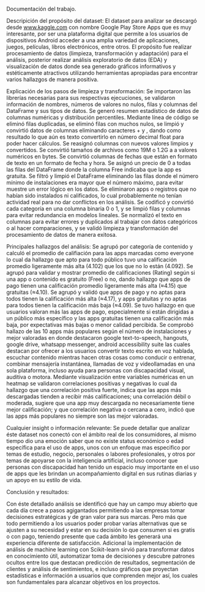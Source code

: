 Documentación del trabajo.

Descripición del propósito del dataset: El dataset para analizar se descargó desde www.kaggle.com con nombre Google Play Store Apps que es muy interesante, por ser una plataforma digital que permite a los usuarios de dispositivos Android acceder a una amplia variedad de aplicaciones, juegos, películas, libros electrónicos, entre otros. El propósito fue realizar procesamiento de datos (limpieza, transformación y adaptación) para el análisis, posterior realizar análisis exploratorio de datos (EDA) y visualización de datos donde sea generado gráficos informativos y estéticamente atractivos utilizando herramientas apropiadas para encontrar varios hallazgos de manera positiva.

Explicación de los pasos de limpieza y transformación: Se importaron las librerías necesarias para sus respectivas ejecuciones, se validaron información de nombres, números de valores no nulos, filas y columnas del DataFrame y sus tipos de datos. Se generó resumen estadístico de datos de columnas numéricas y distribución percentiles. Mediante línea de código se eliminó filas duplicadas, se eliminó filas con muchos nulos, se limpió y convirtió datos de columnas eliminando caracteres + y , dando como resultado lo que aún es texto convertirlo en número decimal float para poder hacer cálculos. Se reasignó columnas con nuevos valores limpios y convertidos. 
Se convirtió tamaños de archivos como 19M o 1.2G a a valores numéricos en bytes. Se convirtió columnas de fechas que están en formato de texto en un formato de fecha y hora. Se asignó un precio de 0 a todas las filas del DataFrame donde la columna Free indicaba que la app es gratuita. Se filtró y limpió el DataFrame eliminando las filas donde el número mínimo de instalaciones era mayor que el número máximo, para evitar muestre un error lógico en los datos. Se eliminaron apps o registros que no habían sido instalados ni calificados, lo cual probablemente no tenían actividad real para no dar conflictos en los análisis. 
Se codificó y convirtió cada categoría en una columna binaria 0 o 1, y se limpió filas y columnas para evitar redundancia en modelos lineales. Se normalizó el texto en columnas para evitar errores y duplicados al trabajar con datos categóricos o al hacer comparaciones, y se validó limpieza y transformación del procesamiento de datos de manera exitosa.

Principales hallazgos del análisis: Se agrupó por categoría de contenido y calculó el promedio de califiación para las apps marcadas como everyone lo cual da hallazgo que apto para todo público tuvo una calificación promedio ligeramente más alta (4.102) que los que no lo están (4.092).
Se agrupó para validar y mostrar promedio de calificaciones (Rating) según si una app o contenido es gratuito (Free) o no, dando hallazgo que apps de pago tienen una calificación promedio ligeramente más alta (≈4.15) que gratuitas (≈4.10).
Se agrupó y validó que apps de pago y no aptas para todos tienen la calificación más alta (≈4.17), y apps gratuitas y no aptas para todos tienen la calificación más baja (≈4.09). Se tuvo hallazgo en que usuarios valoran más las apps de pago, especialmente si están dirigidas a un público más específico y las apps gratuitas tienen una calificación más baja, por expectativas más bajas o menor calidad percibida.
Se comprobó hallazo de las 10 apps más populares según el número de instalaciones y mejor valoradas en donde destacaron google text-to-speech, hangouts, google drive, whatsapp messenger, android accessibility suite las cuales destacan por ofrecer a los usuarios convertir texto escrito en voz hablada, escuchar contenido mientras hacen otras cosas como conducir o entrenar, combinar mensajería instantánea, llamadas de voz y videollamadas en una sola plataforma, incluso ayuda para personas con discapacidad visual, auditiva o motora.
Mediante visualización entre variables numéricas en un heatmap se validaron correlaciones positivas y negativas lo cual da hallazgo que una correlación positiva fuerte, indica que las apps más descargadas tienden a recibir más calificaciones; una correlación débil o moderada, sugiere que una app muy descargada no necesariamente tiene mejor calificación; y que correlación negativa o cercana a cero, indicó que las apps más populares no siempre son las mejor valoradas.

Cualquier insight o información relevante: Se puede detallar que analizar éste dataset nos conectó con el ámbito real de los consumidores, al mismo tiempo dio una emoción saber que no existe status económico o edad específica para el uso de apps, unos con un enfoque mas especifico por temas de estudio, negocio, personales o labores profesionales, y otros por temas de apoyarse con la inteligencia artificial, incluso conocer que personas con discapacidad han tenido un espacio muy importante en el uso de apps que les brindan un acompañamiento digital en sus rutinas diarias y un apoyo en su estilo de vida.



























Conclusión y resultados:

Con éste detallado análisis se identificó que hay un campo muy abierto que cada día crece a pasos agigantados permitiendo a las empresas tomar decisiones estratégicas y de gran valor para sus marcas. Pero más que todo permitiendo a los usuarios poder probar varias alternativas que se ajusten a su necesidad y estar en su decisión lo que consumen si es gratis o con pago, teniendo presente que cada ámbito les generará una experiencia diferente de satisfacción. 
Adicional la implementación de análisis de machine learning con Scikit-learn sirvió para transformar datos en conocimiento útil, automatizar toma de decisiones y descubre patrones ocultos entre los que destacan predicción de resultados, segmentación de clientes y análisis de sentimientos, e incluso gráficos que proyectan estadísticas e información a usuarios que comprenden mejor así, los cuales son fundamentales para alcanzar objetivos en los proyectos.
